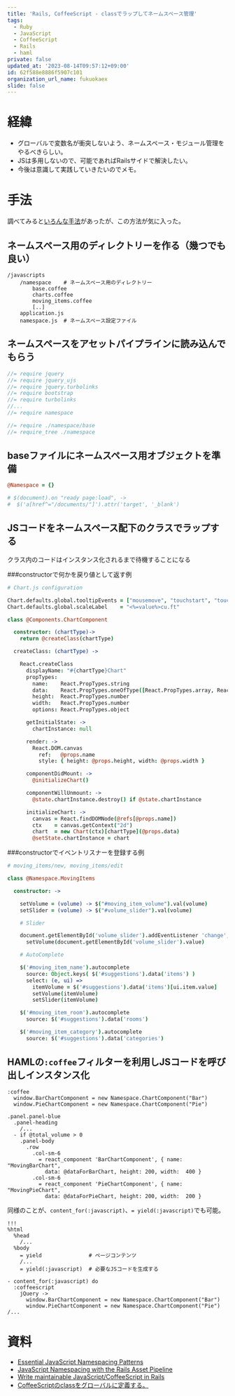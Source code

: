```yaml
---
title: 'Rails, CoffeeScript - classでラップしてネームスペース管理'
tags:
  - Ruby
  - JavaScript
  - CoffeeScript
  - Rails
  - haml
private: false
updated_at: '2023-08-14T09:57:12+09:00'
id: 62f588e8886f5907c101
organization_url_name: fukuokaex
slide: false
---
```


# 経緯

- グローバルで変数名が衝突しないよう、ネームスペース・モジュール管理をやるべきらしい。
- JSは多用しないので、可能であればRailsサイドで解決したい。
- 今後は意識して実践していきたいのでメモ。


# 手法

調べてみると[いろんな手法](http://qiita.com/mnishiguchi/items/62f588e8886f5907c101#%E8%B3%87%E6%96%99)があったが、この方法が気に入った。

## ネームスペース用のディレクトリーを作る（幾つでも良い）

```
/javascripts
    /namespace    # ネームスペース用のディレクトリー
        base.coffee
        charts.coffee
        moving_items.coffee
        [..]
    application.js
    namespace.js  # ネームスペース設定ファイル
```

## ネームスペースをアセットパイプラインに読み込んでもらう

```js:/app/assets/javascripts/application.js
//= require jquery
//= require jquery_ujs
//= require jquery.turbolinks
//= require bootstrap
//= require turbolinks
//...
//= require namespace
```

```js:/app/assets/javascripts/namespace.js
//= require ./namespace/base
//= require_tree ./namespace
```

## baseファイルにネームスペース用オブジェクトを準備

```coffeescript:/app/assets/javascripts/namespace/base.coffee
@Namespace = {}

# $(document).on "ready page:load", ->
#  $('a[href^="/documents/"]').attr('target', '_blank')
```

## JSコードをネームスペース配下のクラスでラップする

クラス内のコードはインスタンス化されるまで待機することになる

###constructorで何かを戻り値として返す例

```coffeescript:/app/assets/javascripts/namespace/charts.coffee
# Chart.js configuration

Chart.defaults.global.tooltipEvents = ["mousemove", "touchstart", "touchmove"]
Chart.defaults.global.scaleLabel    = "<%=value%>cu.ft"

class @Components.ChartComponent

  constructor: (chartType)->
    return @createClass(chartType)

  createClass: (chartType) ->

    React.createClass
      displayName: "#{chartType}Chart"
      propTypes:
        name:    React.PropTypes.string
        data:    React.PropTypes.oneOfType([React.PropTypes.array, React.PropTypes.object])
        height:  React.PropTypes.number
        width:   React.PropTypes.number
        options: React.PropTypes.object

      getInitialState: ->
        chartInstance: null

      render: ->
        React.DOM.canvas
          ref:   @props.name
          style: { height: @props.height, width: @props.width }

      componentDidMount: ->
        @initializeChart()

      componentWillUnmount: ->
        @state.chartInstance.destroy() if @state.chartInstance

      initializeChart: ->
        canvas = React.findDOMNode(@refs[@props.name])
        ctx    = canvas.getContext("2d")
        chart  = new Chart(ctx)[chartType](@props.data)
        @setState.chartInstance = chart
```

###constructorでイベントリスナーを登録する例

```coffeescript:/app/assets/javascripts/namespace/moving_items.coffee
# moving_items/new, moving_items/edit

class @Namespace.MovingItems

  constructor: ->

    setVolume = (volume) -> $("#moving_item_volume").val(volume)
    setSlider = (volume) -> $("#volume_slider").val(volume)

    # Slider

    document.getElementById('volume_slider').addEventListener 'change', ->
      setVolume(document.getElementById('volume_slider').value)

    # AutoComplete

    $('#moving_item_name').autocomplete
      source: Object.keys( $('#suggestions').data('items') )
      select: (e, ui) =>
        itemVolume = $('#suggestions').data('items')[ui.item.value]
        setVolume(itemVolume)
        setSlider(itemVolume)

    $('#moving_item_room').autocomplete
      source: $('#suggestions').data('rooms')

    $('#moving_item_category').autocomplete
      source: $('#suggestions').data('categories')
```

## HAMLの`:coffee`フィルターを利用しJSコードを呼び出しインスタンス化

```haml:/app/views/movings/_chart_panel.html.haml
:coffee
  window.BarChartComponent = new Namespace.ChartComponent("Bar")
  window.PieChartComponent = new Namespace.ChartComponent("Pie")

.panel.panel-blue
  .panel-heading
    /...
  - if @total_volume > 0
    .panel-body
      .row
        .col-sm-6
          = react_component 'BarChartComponent', { name: "MovingBarChart",
            data: @dataForBarChart, height: 200, width:  400 }
        .col-sm-6
          = react_component 'PieChartComponent', { name: "MovingPieChart",
            data: @dataForPieChart, height: 200, width:  200 }
```

同様のことが、`content_for(:javascript)`、`= yield(:javascript)`でも可能。

```haml:/app/views/layouts/application.html.haml
!!!
%html
  %head
    /...
  %body
    = yield               # ページコンテンツ
    /...
    = yield(:javascript)  # 必要なJSコードを生成する
```

```haml:/app/views/movings/_chart_panel.html.haml
- content_for(:javascript) do
  :coffeescript
    jQuery ->
      window.BarChartComponent = new Namespace.ChartComponent("Bar")
      window.PieChartComponent = new Namespace.ChartComponent("Pie")
/...
```


# 資料

- [Essential JavaScript Namespacing Patterns](http://addyosmani.com/blog/essential-js-namespacing/)
- [JavaScript Namespacing with the Rails Asset Pipeline](http://blog.endpoint.com/2014/03/javascript-namespacing-with-rails-asset.html)
- [Write maintainable JavaScript/CoffeeScript in Rails](http://cookieshq.co.uk/posts/write-maintainable-javascript-in-rails/)
- [CoffeeScriptのclassをグローバルに定義する。](http://qiita.com/kaminaly/items/c1fc738dcacc6dc262c6)
